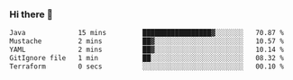 ### Hi there 👋

<!--START_SECTION:waka-->

```txt
Java             15 mins         █████████████████▓░░░░░░░   70.87 %
Mustache         2 mins          ██▓░░░░░░░░░░░░░░░░░░░░░░   10.57 %
YAML             2 mins          ██▓░░░░░░░░░░░░░░░░░░░░░░   10.14 %
GitIgnore file   1 min           ██░░░░░░░░░░░░░░░░░░░░░░░   08.32 %
Terraform        0 secs          ░░░░░░░░░░░░░░░░░░░░░░░░░   00.10 %
```

<!--END_SECTION:waka-->

<!--
**jerry-shao/jerry-shao** is a ✨ _special_ ✨ repository because its `README.md` (this file) appears on your GitHub profile.

Here are some ideas to get you started:

- 🔭 I’m currently working on ...
- 🌱 I’m currently learning ...
- 👯 I’m looking to collaborate on ...
- 🤔 I’m looking for help with ...
- 💬 Ask me about ...
- 📫 How to reach me: ...
- 😄 Pronouns: ...
- ⚡ Fun fact: ...
-->
